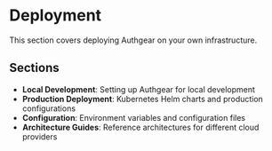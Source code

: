 # Deployment

This section covers deploying Authgear on your own infrastructure.

## Sections

- **Local Development**: Setting up Authgear for local development
- **Production Deployment**: Kubernetes Helm charts and production configurations
- **Configuration**: Environment variables and configuration files
- **Architecture Guides**: Reference architectures for different cloud providers